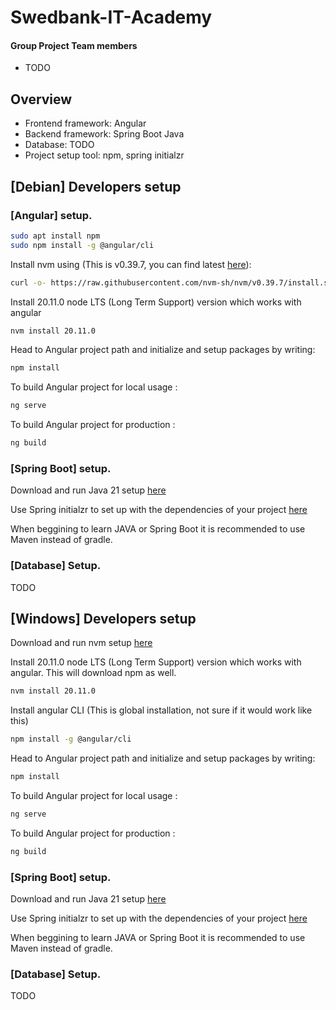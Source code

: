 # Swedbank-IT-Academy

#### Group Project Team members

 - TODO

## Overview
 - Frontend framework: Angular
 - Backend framework: Spring Boot Java
 - Database: TODO
 - Project setup tool: npm, spring initialzr


## [Debian] Developers setup

### [Angular] setup.

```bash
sudo apt install npm
sudo npm install -g @angular/cli
```

Install nvm using (This is v0.39.7, you can find latest [here](https://nvm.sh)):
```bash
curl -o- https://raw.githubusercontent.com/nvm-sh/nvm/v0.39.7/install.sh | bash
```
Install 20.11.0 node LTS (Long Term Support) version which works with angular
```bash
nvm install 20.11.0
```
Head to Angular project path and initialize and setup packages by writing:
```bash
npm install
```
To build Angular project for local usage :
```bash
ng serve
```

To build Angular project for production :
```bash
ng build 
```
### [Spring Boot] setup.

Download and run Java 21 setup [here](https://docs.aws.amazon.com/corretto/latest/corretto-21-ug/downloads-list.html)

Use Spring initialzr to set up with the dependencies of your project [here](https://start.spring.io)

When beggining to learn JAVA or Spring Boot it is recommended to use Maven instead of gradle.

### [Database] Setup.

TODO

## [Windows] Developers setup


Download and run nvm setup [here](https://github.com/coreybutler/nvm-windows/releases)

Install 20.11.0 node LTS (Long Term Support) version which works with angular. This will download npm as well.
```bash
nvm install 20.11.0
```
Install angular CLI (This is global installation, not sure if it would work like this)
```bash
npm install -g @angular/cli
```
Head to Angular project path and initialize and setup packages by writing:
```bash
npm install
```
To build Angular project for local usage :
```bash
ng serve
```
To build Angular project for production :
```bash
ng build 
```
### [Spring Boot] setup.

Download and run Java 21 setup [here](https://docs.aws.amazon.com/corretto/latest/corretto-21-ug/downloads-list.html)

Use Spring initialzr to set up with the dependencies of your project [here](https://start.spring.io)

When beggining to learn JAVA or Spring Boot it is recommended to use Maven instead of gradle.

### [Database] Setup.

TODO




